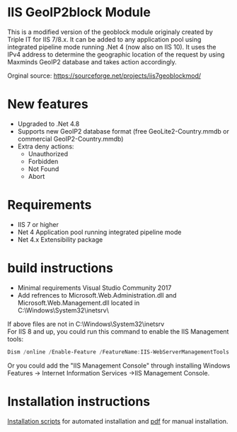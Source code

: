 # IIS GeoIP2block Module

This is a modified version of the geoblock module originaly created by Triple IT for IIS 7/8.x. It can be added to any application pool using integrated pipeline mode running .Net 4 (now also on IIS 10). It uses the IPv4 address to determine the geographic location of the request by using Maxminds GeoIP2 database and takes action accordingly.

Orginal source:
https://sourceforge.net/projects/iis7geoblockmod/


# New features

- Upgraded to .Net 4.8
- Supports new GeoIP2 database format (free GeoLite2-Country.mmdb or commercial GeoIP2-Country.mmdb) 
- Extra deny actions:
    - Unauthorized
    - Forbidden
    - Not Found
    - Abort
    
# Requirements
- IIS 7 or higher
- Net 4 Application pool running integrated pipeline mode
- Net 4.x Extensibility package

# build instructions
- Minimal requirements Visual Studio Community 2017
- Add refrences to Microsoft.Web.Administration.dll and Microsoft.Web.Management.dll located in C:\Windows\System32\inetsrv\

If above files are not in C:\Windows\System32\inetsrv\
For IIS 8 and up, you could run this command to enable the IIS Management tools:
```powershell
Dism /online /Enable-Feature /FeatureName:IIS-WebServerManagementTools /All
```
Or you could add the "IIS Management Console" through installing Windows Features -> Internet Information Services ->IIS Management Console.

# Installation instructions

[Installation scripts](InstallScripts) for automated installation and [pdf](docs/Geoblocker%20-%20Manual%20-%20v2.4.1.0.pdf) for manual installation.
